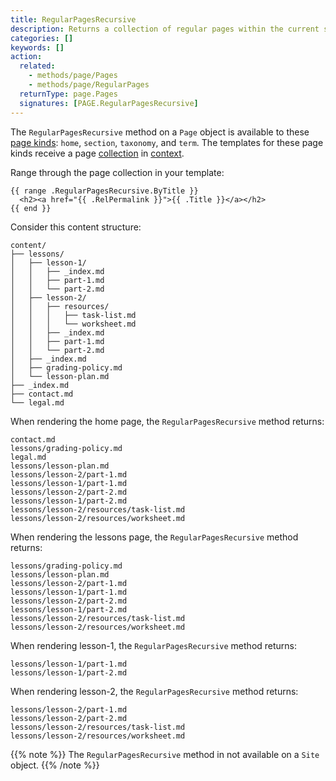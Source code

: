 ```yaml
---
title: RegularPagesRecursive
description: Returns a collection of regular pages within the current section, and regular pages within all descendant sections.
categories: []
keywords: []
action:
  related:
    - methods/page/Pages
    - methods/page/RegularPages
  returnType: page.Pages
  signatures: [PAGE.RegularPagesRecursive]
---
```


The `RegularPagesRecursive` method on a `Page` object is available to these [page kinds]: `home`, `section`, `taxonomy`, and `term`. The templates for these page kinds receive a page [collection] in [context].

Range through the page collection in your template:

```go-html-template
{{ range .RegularPagesRecursive.ByTitle }}
  <h2><a href="{{ .RelPermalink }}">{{ .Title }}</a></h2>
{{ end }}
```

Consider this content structure:

```text
content/
├── lessons/
│   ├── lesson-1/
│   │   ├── _index.md
│   │   ├── part-1.md
│   │   └── part-2.md
│   ├── lesson-2/
│   │   ├── resources/
│   │   │   ├── task-list.md
│   │   │   └── worksheet.md
│   │   ├── _index.md
│   │   ├── part-1.md
│   │   └── part-2.md
│   ├── _index.md
│   ├── grading-policy.md
│   └── lesson-plan.md
├── _index.md
├── contact.md
└── legal.md
```

When rendering the home page, the `RegularPagesRecursive` method returns:

    contact.md
    lessons/grading-policy.md
    legal.md
    lessons/lesson-plan.md
    lessons/lesson-2/part-1.md
    lessons/lesson-1/part-1.md
    lessons/lesson-2/part-2.md
    lessons/lesson-1/part-2.md
    lessons/lesson-2/resources/task-list.md
    lessons/lesson-2/resources/worksheet.md

When rendering the lessons page, the `RegularPagesRecursive` method returns:

    lessons/grading-policy.md
    lessons/lesson-plan.md
    lessons/lesson-2/part-1.md
    lessons/lesson-1/part-1.md
    lessons/lesson-2/part-2.md
    lessons/lesson-1/part-2.md
    lessons/lesson-2/resources/task-list.md
    lessons/lesson-2/resources/worksheet.md

When rendering lesson-1, the `RegularPagesRecursive` method returns:

    lessons/lesson-1/part-1.md
    lessons/lesson-1/part-2.md

When rendering lesson-2, the `RegularPagesRecursive` method returns:

    lessons/lesson-2/part-1.md
    lessons/lesson-2/part-2.md
    lessons/lesson-2/resources/task-list.md
    lessons/lesson-2/resources/worksheet.md

{{% note %}}
The `RegularPagesRecursive` method in not available on a `Site` object.
{{% /note %}}

[collection]: /getting-started/glossary/#collection
[context]: /getting-started/glossary/#context
[page kinds]: /getting-started/glossary/#page-kind
